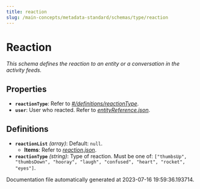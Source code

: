 ```yaml
---
title: reaction
slug: /main-concepts/metadata-standard/schemas/type/reaction
---
```


# Reaction

*This schema defines the reaction to an entity or a conversation in the activity feeds.*

## Properties

- **`reactionType`**: Refer to *[#/definitions/reactionType](#definitions/reactionType)*.
- **`user`**: User who reacted. Refer to *[entityReference.json](#tityReference.json)*.
## Definitions

- <a id="definitions/reactionList"></a>**`reactionList`** *(array)*: Default: `null`.
  - **Items**: Refer to *[reaction.json](#action.json)*.
- <a id="definitions/reactionType"></a>**`reactionType`** *(string)*: Type of reaction. Must be one of: `["thumbsUp", "thumbsDown", "hooray", "laugh", "confused", "heart", "rocket", "eyes"]`.


Documentation file automatically generated at 2023-07-16 19:59:36.193714.
